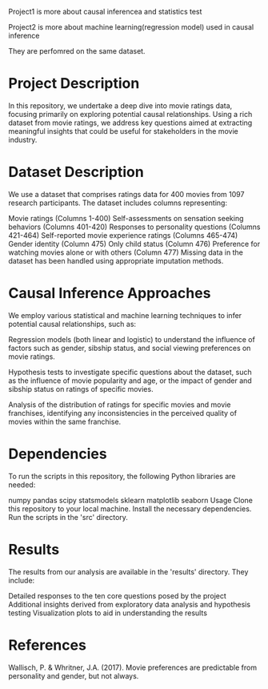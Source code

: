 
Project1 is more about causal inferencea and statistics test

Project2 is more about machine learning(regression model) used in causal inference

They are perfomred on the same dataset.

# Project Description
In this repository, we undertake a deep dive into movie ratings data, focusing primarily on exploring potential causal relationships. Using a rich dataset from movie ratings, we address key questions aimed at extracting meaningful insights that could be useful for stakeholders in the movie industry.

# Dataset Description
We use a dataset that comprises ratings data for 400 movies from 1097 research participants. The dataset includes columns representing:

Movie ratings (Columns 1-400)
Self-assessments on sensation seeking behaviors (Columns 401-420)
Responses to personality questions (Columns 421-464)
Self-reported movie experience ratings (Columns 465-474)
Gender identity (Column 475)
Only child status (Column 476)
Preference for watching movies alone or with others (Column 477)
Missing data in the dataset has been handled using appropriate imputation methods.

# Causal Inference Approaches
We employ various statistical and machine learning techniques to infer potential causal relationships, such as:

Regression models (both linear and logistic) to understand the influence of factors such as gender, sibship status, and social viewing preferences on movie ratings.

Hypothesis tests to investigate specific questions about the dataset, such as the influence of movie popularity and age, or the impact of gender and sibship status on ratings of specific movies.

Analysis of the distribution of ratings for specific movies and movie franchises, identifying any inconsistencies in the perceived quality of movies within the same franchise.

# Dependencies
To run the scripts in this repository, the following Python libraries are needed:

numpy
pandas
scipy
statsmodels
sklearn
matplotlib
seaborn
Usage
Clone this repository to your local machine.
Install the necessary dependencies.
Run the scripts in the 'src' directory.
# Results
The results from our analysis are available in the 'results' directory. They include:

Detailed responses to the ten core questions posed by the project
Additional insights derived from exploratory data analysis and hypothesis testing
Visualization plots to aid in understanding the results

# References
Wallisch, P. & Whritner, J.A. (2017). Movie preferences are predictable from personality and gender, but not always.
